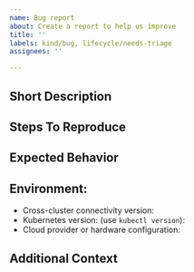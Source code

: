 ```yaml
---
name: Bug report
about: Create a report to help us improve
title: ''
labels: kind/bug, lifecycle/needs-triage
assignees: ''

---
```


## Short Description
<!-- A clear and concise description of what the bug is. -->

## Steps To Reproduce
<!-- Steps to reproduce the behavior. -->

## Expected Behavior
<!-- A clear and concise description of what you expected to happen. -->

## Environment:
 - Cross-cluster connectivity version:
 - Kubernetes version: (use `kubectl version`):
 - Cloud provider or hardware configuration:

## Additional Context
<!-- Add any other context about the problem here. -->
